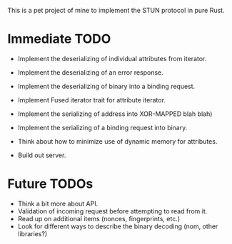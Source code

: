 This is a pet project of mine to implement the STUN protocol in pure Rust.

# Immediate TODO

* Implement the deserializing of individual attributes from iterator.
* Implement the deserializing of an error response.
* Implement the deserializing of binary into a binding request.
* Implement Fused iterator trait for attribute iterator.

* Implement the serializing of address into XOR-MAPPED blah blah)
* Implement the serializing of a binding request into binary. 

* Think about how to minimize use of dynamic memory for attributes.
* Build out server.

# Future TODOs

* Think a bit more about API.
* Validation of incoming request before attempting to read from it.
* Read up on additional items (nonces, fingerprints, etc.)
* Look for different ways to describe the binary decoding (nom, other libraries?)
